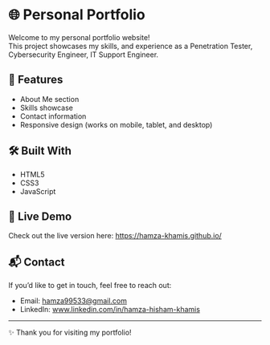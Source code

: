 # 🌐 Personal Portfolio

Welcome to my personal portfolio website!  
This project showcases my skills, and experience as a Penetration Tester,  Cybersecurity Engineer, IT Support Engineer.

## 🚀 Features
- About Me section
- Skills showcase
- Contact information
- Responsive design (works on mobile, tablet, and desktop)

## 🛠️ Built With
- HTML5
- CSS3
- JavaScript  


## 🔗 Live Demo
Check out the live version here: https://hamza-khamis.github.io/
## 📬 Contact
If you’d like to get in touch, feel free to reach out:  
- Email: hamza99533@gmail.com 
- LinkedIn: www.linkedin.com/in/hamza-hisham-khamis

---
✨ Thank you for visiting my portfolio!
